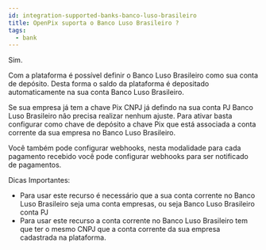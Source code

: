 ```yaml
---
id: integration-supported-banks-banco-luso-brasileiro
title: OpenPix suporta o Banco Luso Brasileiro ?
tags:
  - bank
---
```


Sim.

Com a plataforma é possível definir o Banco Luso Brasileiro como sua conta de depósito. Desta forma o saldo da plataforma é depositado automaticamente na sua conta Banco Luso Brasileiro.

Se sua empresa já tem a chave Pix CNPJ já defindo na sua conta PJ Banco Luso Brasileiro não precisa realizar nenhum ajuste. Para ativar basta configurar como chave de depósito a chave Pix que está associada a conta corrente da sua empresa no Banco Luso Brasileiro.

Você também pode configurar webhooks, nesta modalidade para cada pagamento recebido você pode configurar webhooks para ser notificado de pagamentos.

Dicas Importantes:

- Para usar este recurso é necessário que a sua conta corrente no Banco Luso Brasileiro seja uma conta empresas, ou seja Banco Luso Brasileiro conta PJ
- Para usar este recurso a conta corrente no Banco Luso Brasileiro tem que ter o mesmo CNPJ que a conta corrente da sua empresa cadastrada na plataforma.
